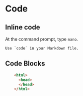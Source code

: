 # Code

## Inline code

At the command prompt, type `nano`.

``Use `code` in your Markdown file.``


## Code Blocks

```html
    <html>
      <head>
      </head>
    </html>
```
